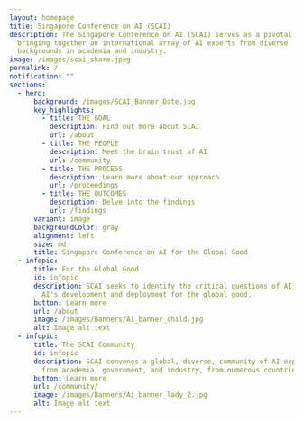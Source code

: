 ```yaml
---
layout: homepage
title: Singapore Conference on AI (SCAI)
description: The Singapore Conference on AI (SCAI) serves as a pivotal nexus,
  bringing together an international array of AI experts from diverse
  backgrounds in academia and industry.
image: /images/scai_share.jpeg
permalink: /
notification: ""
sections:
  - hero:
      background: /images/SCAI_Banner_Date.jpg
      key_highlights:
        - title: THE GOAL
          description: Find out more about SCAI
          url: /about
        - title: THE PEOPLE
          description: Meet the brain trust of AI
          url: /community
        - title: THE PROCESS
          description: Learn more about our approach
          url: /proceedings
        - title: THE OUTCOMES
          description: Delve into the findings
          url: /findings
      variant: image
      backgroundColor: gray
      alignment: left
      size: md
      title: Singapore Conference on AI for the Global Good
  - infopic:
      title: For the Global Good
      id: infopic
      description: SCAI seeks to identify the critical questions of AI that impede
        AI's development and deployment for the global good.
      button: Learn more
      url: /about
      image: /images/Banners/Ai_banner_child.jpg
      alt: Image alt text
  - infopic:
      title: The SCAI Community
      id: infopic
      description: SCAI convenes a global, diverse, community of AI experts. They come
        from academia, government, and industry, from numerous countries.
      button: Learn more
      url: /community/
      image: /images/Banners/Ai_banner_lady_2.jpg
      alt: Image alt text
---
```

